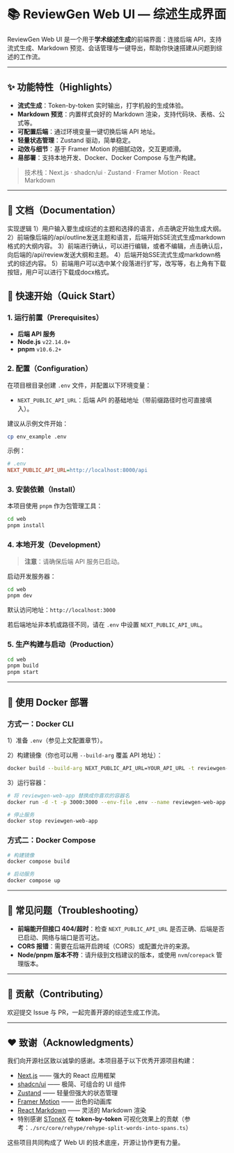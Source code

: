 # 📚 ReviewGen Web UI — 综述生成界面

ReviewGen Web UI 是一个用于**学术综述生成**的前端界面：连接后端 API，支持流式生成、Markdown 预览、会话管理与一键导出，帮助你快速搭建从问题到综述的工作流。

---

## ✨ 功能特性（Highlights）

* **流式生成**：Token-by-token 实时输出，打字机般的生成体验。
* **Markdown 预览**：内置样式良好的 Markdown 渲染，支持代码块、表格、公式等。
* **可配置后端**：通过环境变量一键切换后端 API 地址。
* **轻量状态管理**：Zustand 驱动，简单稳定。
* **动效与细节**：基于 Framer Motion 的细腻动效，交互更顺滑。
* **易部署**：支持本地开发、Docker、Docker Compose 与生产构建。

> 技术栈：Next.js · shadcn/ui · Zustand · Framer Motion · React Markdown

---

## 📖 文档（Documentation）
实现逻辑
1）用户输入要生成综述的主题和选择的语言，点击确定开始生成大纲。
2）前端像后端的/api/outline发送主题和语言，后端开始SSE流式生成markdown格式的大纲内容。
3）前端进行确认，可以进行编辑，或者不编辑，点击确认后，向后端的/api/review发送大纲和主题。
4）后端开始SSE流式生成markdown格式的综述内容。
5）前端用户可以选中某个段落进行扩写，改写等，右上角有下载按钮，用户可以进行下载成docx格式。

## 🚀 快速开始（Quick Start）

### 1. 运行前置（Prerequisites）

* **后端 API 服务**
* **Node.js** `v22.14.0+`
* **pnpm** `v10.6.2+`

### 2. 配置（Configuration）

在项目根目录创建 `.env` 文件，并配置以下环境变量：

* `NEXT_PUBLIC_API_URL`：后端 API 的基础地址（带前缀路径时也可直接填入）。

建议从示例文件开始：

```bash
cp env_example .env
```

示例：

```ini
# .env
NEXT_PUBLIC_API_URL=http://localhost:8000/api
```

### 3. 安装依赖（Install）

本项目使用 `pnpm` 作为包管理工具：

```bash
cd web
pnpm install
```

### 4. 本地开发（Development）

> **注意**：请确保后端 API 服务已启动。

启动开发服务器：

```bash
cd web
pnpm dev
```

默认访问地址：`http://localhost:3000`

若后端地址非本机或路径不同，请在 `.env` 中设置 `NEXT_PUBLIC_API_URL`。

### 5. 生产构建与启动（Production）

```bash
cd web
pnpm build
pnpm start
```

---

## 🐳 使用 Docker 部署

### 方式一：Docker CLI

1）准备 `.env`（参见上文配置章节）。

2）构建镜像（你也可以用 `--build-arg` 覆盖 API 地址）：

```bash
docker build --build-arg NEXT_PUBLIC_API_URL=YOUR_API_URL -t reviewgen-web .
```

3）运行容器：

```bash
# 将 reviewgen-web-app 替换成你喜欢的容器名
docker run -d -t -p 3000:3000 --env-file .env --name reviewgen-web-app reviewgen-web

# 停止服务
docker stop reviewgen-web-app
```

### 方式二：Docker Compose

```bash
# 构建镜像
docker compose build

# 启动服务
docker compose up
```

---

## 🧩 常见问题（Troubleshooting）

* **前端能开但接口 404/超时**：检查 `NEXT_PUBLIC_API_URL` 是否正确、后端是否已启动、网络与端口是否可达。
* **CORS 报错**：需要在后端开启跨域（CORS）或配置允许的来源。
* **Node/pnpm 版本不符**：请升级到文档建议的版本，或使用 `nvm`/`corepack` 管理版本。

---

## 🤝 贡献（Contributing）

欢迎提交 Issue 与 PR，一起完善开源的综述生成工作流。

---

## ❤️ 致谢（Acknowledgments）

我们向开源社区致以诚挚的感谢。本项目基于以下优秀开源项目构建：

* [Next.js](https://nextjs.org/) —— 强大的 React 应用框架
* [shadcn/ui](https://ui.shadcn.com/) —— 极简、可组合的 UI 组件
* [Zustand](https://zustand.docs.pmnd.rs/) —— 轻量但强大的状态管理
* [Framer Motion](https://www.framer.com/motion/) —— 出色的动画库
* [React Markdown](https://www.npmjs.com/package/react-markdown) —— 灵活的 Markdown 渲染
* 特别感谢 [SToneX](https://github.com/stonexer) 在 **token-by-token** 可视化效果上的贡献（参考：`./src/core/rehype/rehype-split-words-into-spans.ts`）

这些项目共同构成了 Web UI 的技术底座，开源让协作更有力量。

